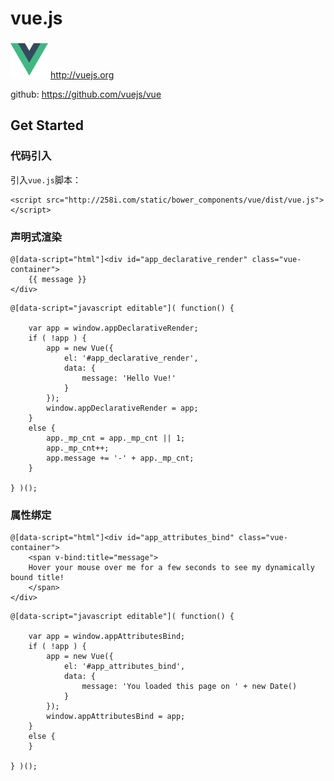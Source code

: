 # vue.js

 <img src="./img/vuejs-logo.png" height="60"> <http://vuejs.org>

github:  <https://github.com/vuejs/vue>




<style type="text/css">
@import "http://258i.com/static/bower_components/snippets/css/mp/style.css";
.vue-container {
    border: 1px dotted #999;
    margin: 10px 0;
    padding: 5px;
}
</style>

<script src="http://258i.com/static/bower_components/jquery/dist/jquery.min.js"></script>
<script src="http://258i.com/static/bower_components/snippets/js/mp/fly.js"></script>
<script src="http://258i.com/static/bower_components/vue/dist/vue.js"></script>




## Get Started

### 代码引入

引入`vue.js`脚本：

    <script src="http://258i.com/static/bower_components/vue/dist/vue.js"></script>


### 声明式渲染

<div id="test_declarative_render_js" class="test">
<div class="test-container">

    @[data-script="html"]<div id="app_declarative_render" class="vue-container">
        {{ message }}
    </div>

</div>
<div class="test-console"></div>
<div class="test-panel">
</div>
</div>


<div id="test_declarative_render" class="test">
<div class="test-container">

    @[data-script="javascript editable"]( function() {

        var app = window.appDeclarativeRender;
        if ( !app ) {
            app = new Vue({
                el: '#app_declarative_render',
                data: {
                    message: 'Hello Vue!'
                }
            });
            window.appDeclarativeRender = app;
        }
        else {
            app._mp_cnt = app._mp_cnt || 1;
            app._mp_cnt++;
            app.message += '-' + app._mp_cnt;
        }

    } )();

</div>
<div class="test-console"></div>
<div class="test-panel">
</div>
</div>




### 属性绑定

<div id="test_attributes_bind_js" class="test">
<div class="test-container">

    @[data-script="html"]<div id="app_attributes_bind" class="vue-container">
        <span v-bind:title="message">
        Hover your mouse over me for a few seconds to see my dynamically bound title!
        </span>
    </div>

</div>
<div class="test-console"></div>
<div class="test-panel">
</div>
</div>


<div id="test_attributes_bind" class="test">
<div class="test-container">

    @[data-script="javascript editable"]( function() {

        var app = window.appAttributesBind;
        if ( !app ) {
            app = new Vue({
                el: '#app_attributes_bind',
                data: {
                    message: 'You loaded this page on ' + new Date()
                }
            });
            window.appAttributesBind = app;
        }
        else {
        }

    } )();

</div>
<div class="test-console"></div>
<div class="test-panel">
</div>
</div>

